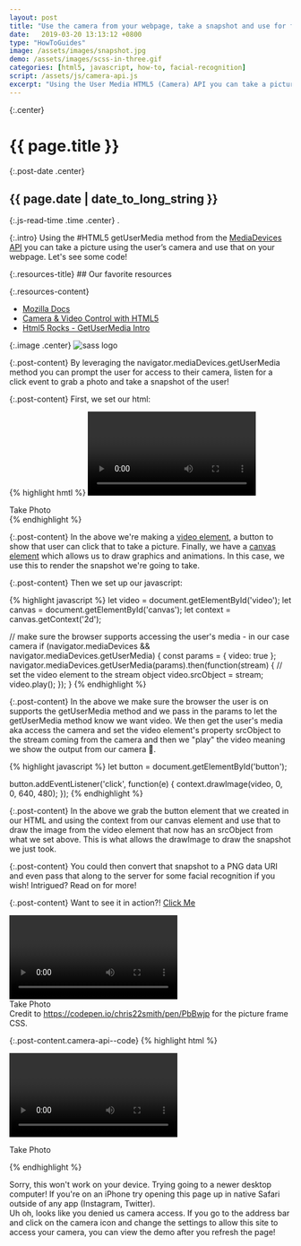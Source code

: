 ```yaml
---
layout: post
title: "Use the camera from your webpage, take a snapshot and use for facial recognition. Whatt?"
date:   2019-03-20 13:13:12 +0800
type: "HowToGuides"
image: /assets/images/snapshot.jpg
demo: /assets/images/scss-in-three.gif
categories: [html5, javascript, how-to, facial-recognition]
script: /assets/js/camera-api.js
excerpt: "Using the User Media HTML5 (Camera) API you can take a picture using the user’s camera and use that on your webpage"
---
```


{:.center}
# {{ page.title }}

{:.post-date .center}
## {{ page.date | date_to_long_string }}

{:.js-read-time .time .center}
.

{:.intro}
Using the #HTML5 getUserMedia method from the <a href="https://developer.mozilla.org/en-US/docs/Web/API/MediaDevices" target="_blank">MediaDevices API</a> 
you can take a picture using the user’s camera and use that on your webpage.
Let's see some code!

<div class="resources-container" markdown="1">
{:.resources-title}
## Our favorite resources

{:.resources-content}
* [Mozilla Docs](https://developer.mozilla.org/en-US/docs/Web/API/MediaDevices/getUserMedia)
* [Camera & Video Control with HTML5](https://davidwalsh.name/browser-camera)
* [Html5 Rocks - GetUserMedia Intro](https://www.html5rocks.com/en/tutorials/getusermedia/intro/)
</div>

{:.image .center}
![sass logo]({{page.image}})

{:.post-content}
By leveraging the navigator.mediaDevices.getUserMedia method you can prompt the 
user for access to their camera, listen for a click event to grab a photo and 
take a snapshot of the user!

{:.post-content}
First, we set our html:

{% highlight hmtl %}
<video id="video" class="video" autoplay playsinline></video>
<div id="button" class="button">Take Photo</div>
<canvas id="canvas" width="640" height="480"></canvas>
{% endhighlight %}

{:.post-content}
In the above we're making a <a href="https://developer.mozilla.org/en-US/docs/Web/HTML/Element/video" target="_blank">video element</a>,
a button to show that user can click that to take a picture. Finally, we have a 
<a href="https://developer.mozilla.org/en-US/docs/Web/HTML/Element/canvas" target="_blank">canvas element</a>
which allows us to draw graphics and animations. In this case, we use this 
to render the snapshot we're going to take.

{:.post-content}
Then we set up our javascript:

{% highlight javascript %}
let video = document.getElementById('video');
let canvas = document.getElementById('canvas');
let context = canvas.getContext('2d');

// make sure the browser supports accessing the user's media - in our case camera
if (navigator.mediaDevices && navigator.mediaDevices.getUserMedia) {
    const params = { video: true };
    navigator.mediaDevices.getUserMedia(params).then(function(stream) {
        // set the video element to the stream object
        video.srcObject = stream;
        video.play();
    });
}
{% endhighlight %}

{:.post-content}
In the above we make sure the browser the user is on supports the getUserMedia
method and we pass in the params to let the getUserMedia method know we want
video. We then get the user's media aka access the camera and set the video
element's property srcObject to the stream coming from the camera and then we
"play" the video meaning we show the output from our camera 👀.

{% highlight javascript %}
let button = document.getElementById('button');

button.addEventListener('click', function(e) {
    context.drawImage(video, 0, 0, 640, 480);
});
{% endhighlight %}

{:.post-content}
In the above we grab the button element that we created in our HTML and using the
context from our canvas element and use that to draw the image from the video
element that now has an srcObject from what we set above. This is what allows the
drawImage to draw the snapshot we just took.

{:.post-content}
You could then convert that snapshot to a PNG data URI and even pass that along 
to the server for some facial recognition if you wish! Intrigued? Read on for more!

{:.post-content}
Want to see it in action?! <a href="#" id="js-show-demo">Click Me</a>

<div class="center camera-api--hide" id="demo">
    <video id="video" class="video camera-api--video" playsinline autoplay></video>
    <div id="button" class="camera-api--button">Take Photo</div>
    <canvas id="canvas" width="640" height="480" class="camera-api--snapshot"></canvas>
    <div>
        Credit to <a href="https://codepen.io/chris22smith/pen/PbBwjp" target="_blank">https://codepen.io/chris22smith/pen/PbBwjp</a>
        for the picture frame CSS.
    </div>
</div>

{:.post-content.camera-api--code}
{% highlight html %}
<!-- Dev Diaries: Here is all the the code so you can copy and paste it and get started right away! -->
<video id="video" class="video" autoplay playsinline></video>
<div id="button" class="button">Take Photo</div>
<canvas id="canvas" width="640" height="480"></canvas>

<script>
let video = document.getElementById('video');
let canvas = document.getElementById('canvas');
let context = canvas.getContext('2d');

if (navigator.mediaDevices && navigator.mediaDevices.getUserMedia) {
    const params = { video: true };
    navigator.mediaDevices.getUserMedia(params).then(function(stream) {
        // set the video element to the stream object
        video.srcObject = stream;
        video.play();
    });
}

let button = document.getElementById('button');
button.addEventListener('click', function(e) {
    context.drawImage(video, 0, 0, 640, 480);
});
</script>
{% endhighlight %}

<div id="js-no-access" class="camera-api--error-parent center">
    <span class="camera-api--error">
    Sorry, this won't work on your device. Trying going to a newer desktop computer!
    If you're on an iPhone try opening this page up in native Safari outside of any app (Instagram, Twitter).
    </span>
</div>

<div id="js-denied" class="camera-api--denied-parent center">
    <span class="camera-api--error">
    Uh oh, looks like you denied us camera access. If you go to the address bar and click
    on the camera icon and change the settings to allow this site to access your 
    camera, you can view the demo after you refresh the page!
    </span>
</div>



